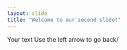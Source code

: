 ```yaml
---
layout: slide
title: "Welcome to our second slide!"
---
```

Your text
Use the left arrow to go back/
